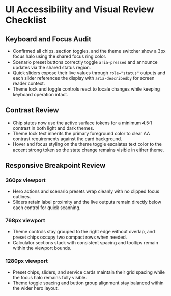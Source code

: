 # UI Accessibility and Visual Review Checklist

## Keyboard and Focus Audit
- Confirmed all chips, section toggles, and the theme switcher show a 3px focus halo using the shared focus ring color.
- Scenario preset buttons correctly toggle `aria-pressed` and announce updates via the shared status region.
- Quick sliders expose their live values through `role="status"` outputs and each slider references the display with `aria-describedby` for screen reader context.
- Theme lock and toggle controls react to locale changes while keeping keyboard operation intact.

## Contrast Review
- Chip states now use the active surface tokens for a minimum 4.5:1 contrast in both light and dark themes.
- Theme lock text inherits the primary foreground color to clear AA contrast requirements against the card background.
- Hover and focus styling on the theme toggle escalates text color to the accent strong token so the state change remains visible in either theme.

## Responsive Breakpoint Review

### 360px viewport
- Hero actions and scenario presets wrap cleanly with no clipped focus outlines.
- Sliders retain label proximity and the live outputs remain directly below each control for quick scanning.

### 768px viewport
- Theme controls stay grouped to the right edge without overlap, and preset chips occupy two compact rows when needed.
- Calculator sections stack with consistent spacing and tooltips remain within the viewport bounds.

### 1280px viewport
- Preset chips, sliders, and service cards maintain their grid spacing while the focus halo remains fully visible.
- Theme toggle spacing and button group alignment stay balanced within the wider hero layout.
